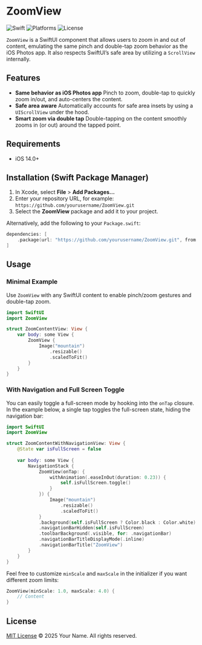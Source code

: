 # ZoomView

![Swift](https://img.shields.io/badge/Swift-6.0-orange) ![Platforms](https://img.shields.io/badge/Platforms-iOS-lightgrey) ![License](https://img.shields.io/badge/License-MIT-blue)

`ZoomView` is a SwiftUI component that allows users to zoom in and out of content, emulating the same pinch and double-tap zoom behavior as the iOS Photos app. It also respects SwiftUI’s safe area by utilizing a `ScrollView` internally.

## Features
- **Same behavior as iOS Photos app**
  Pinch to zoom, double-tap to quickly zoom in/out, and auto-centers the content.
- **Safe area aware**
  Automatically accounts for safe area insets by using a `UIScrollView` under the hood.
- **Smart zoom via double tap**
  Double-tapping on the content smoothly zooms in (or out) around the tapped point.

## Requirements
- iOS 14.0+

## Installation (Swift Package Manager)
1. In Xcode, select **File** > **Add Packages...**
2. Enter your repository URL, for example: `https://github.com/yourusername/ZoomView.git`
3. Select the **ZoomView** package and add it to your project.

Alternatively, add the following to your `Package.swift`:
```swift
dependencies: [
    .package(url: "https://github.com/yourusername/ZoomView.git", from: "1.0.0")
]
```

## Usage

### Minimal Example
Use `ZoomView` with any SwiftUI content to enable pinch/zoom gestures and double-tap zoom.

```swift
import SwiftUI
import ZoomView

struct ZoomContentView: View {
    var body: some View {
        ZoomView {
            Image("mountain")
                .resizable()
                .scaledToFit()
        }
    }
}
```

### With Navigation and Full Screen Toggle
You can easily toggle a full-screen mode by hooking into the `onTap` closure. In the example below, a single tap toggles the full-screen state, hiding the navigation bar:

```swift
import SwiftUI
import ZoomView

struct ZoomContentWithNavigationView: View {
    @State var isFullScreen = false
    
    var body: some View {
        NavigationStack {
            ZoomView(onTap: {
                withAnimation(.easeInOut(duration: 0.23)) {
                    self.isFullScreen.toggle()
                }
            }) {
                Image("mountain")
                    .resizable()
                    .scaledToFit()
            }
            .background(self.isFullScreen ? Color.black : Color.white)
            .navigationBarHidden(self.isFullScreen)
            .toolbarBackground(.visible, for: .navigationBar)
            .navigationBarTitleDisplayMode(.inline)
            .navigationBarTitle("ZoomView")
        }
    }
}
```

Feel free to customize `minScale` and `maxScale` in the initializer if you want different zoom limits:

```swift
ZoomView(minScale: 1.0, maxScale: 4.0) {
    // Content
}
```

## License
[MIT License](LICENSE) 
© 2025 Your Name. All rights reserved.